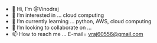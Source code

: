 - 👋 Hi, I’m @Vinodraj
- 👀 I’m interested in ... cloud computing
- 🌱 I’m currently learning ... python, AWS, cloud computing
- 💞️ I’m looking to collaborate on ...
- 📫 How to reach me ... E-mail= vraj60556@gmail.com

<!---
Vinodvin31/Vinodvin31 is a ✨ special ✨ repository because its `README.md` (this file) appears on your GitHub profile.
You can click the Preview link to take a look at your changes.
--->
